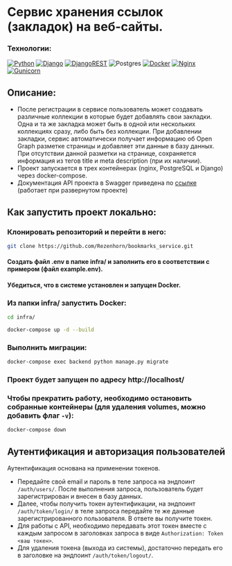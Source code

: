 # Сервис хранения ссылок (закладок) на веб-сайты.
### Технологии:
[![Python](https://img.shields.io/badge/python-3670A0?style=for-the-badge&logo=python&logoColor=ffdd54)](https://www.python.org/downloads/release/python-379/) [![Django](https://img.shields.io/badge/django-%23092E20.svg?style=for-the-badge&logo=django&logoColor=white)](https://www.djangoproject.com/) [![DjangoREST](https://img.shields.io/badge/DJANGO-REST-ff1709?style=for-the-badge&logo=django&logoColor=white&color=ff1709&labelColor=gray)](https://www.django-rest-framework.org/) ![Postgres](https://img.shields.io/badge/postgres-%23316192.svg?style=for-the-badge&logo=postgresql&logoColor=white) [![Docker](https://img.shields.io/badge/docker-%230db7ed.svg?style=for-the-badge&logo=docker&logoColor=white)](https://www.docker.com/) [![Nginx](https://img.shields.io/badge/nginx-%23009639.svg?style=for-the-badge&logo=nginx&logoColor=white)](https://nginx.org/) [![Gunicorn](https://img.shields.io/badge/gunicorn-%298729.svg?style=for-the-badge&logo=gunicorn&logoColor=white)](https://gunicorn.org/)

## Описание:
- После регистрации в сервисе пользователь может создавать различные коллекции в которые будет добавлять свои закладки.
Одна и та же закладка может быть в одной или нескольких коллекциях сразу, либо быть без коллекции. При добавлении закладки, сервис автоматически получает информацию об Open Graph разметке страницы и добавляет эти данные в базу данных. При отсутствии данной разметки на странице, сохраняется информация из тегов title и meta description (при их наличии).
- Проект запускается в трех контейнерах (nginx, PostgreSQL и Django) через docker-compose.
- Документация API проекта в Swagger приведена по [ссылке](http://localhost/swagger/) (работает при развернутом проекте)

## Как запустить проект локально:

### Клонировать репозиторий и перейти в него:

```sh
git clone https://github.com/Rezenhorn/bookmarks_service.git
```

#### Создать файл .env в папке infra/ и заполнить его в соответствии с примером (файл example.env).

#### Убедиться, что в системе установлен и запущен Docker.

### Из папки infra/ запустить Docker:

```sh
cd infra/
```

```sh
docker-compose up -d --build
```

### Выполнить миграции:

```sh
docker-compose exec backend python manage.py migrate
```

### Проект будет запущен по адресу http://localhost/

### Чтобы прекратить работу, необходимо остановить собранные контейнеры (для удаления volumes, можно добавить флаг `-v`):

```sh
docker-compose down
```

## Аутентификация и авторизация пользователей

Аутентификация основана на применении токенов.
- Передайте свой email и пароль в теле запроса на эндпоинт `/auth/users/`. После выполнения запроса, пользователь будет зарегистрирован и внесен в базу данных.
- Далее, чтобы получить токен аутентификации, на эндпоинт `/auth/token/login/` в теле запроса передайте те же данные зарегистрированного пользователя. В ответе вы получите токен.
- Для работы с API, необходимо передавать этот токен вместе с каждым запросом в заголовках запроса в виде `Authorization: Token <ваш токен>`.
- Для удаления токена (выхода из системы), достаточно передать его в заголовке на эндпоинт `/auth/token/logout/`.